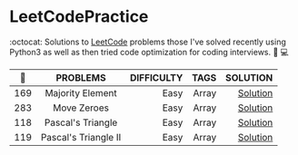 # LeetCodePractice
:octocat: Solutions to <a href="https://leetcode.com/">LeetCode</a> problems those I've solved recently using Python3 as well as then tried code optimization for coding interviews. 
:rocket: :computer:



| :pushpin:     | PROBLEMS         | DIFFICULTY  | TAGS  | SOLUTION |
| ------------- |:----------------:| -----------:|------:| -------: |
| 169           | Majority Element | Easy        | Array | <a href="https://github.com/pr0mila/LeetCodePractice/blob/master/169.%20Majority%20Element_2.py">Solution</a>|
| 283           |    Move Zeroes   | Easy        | Array | <a href="https://github.com/pr0mila/LeetCodePractice/blob/master/283.%20Move%20Zeroes.py">Solution</a>|
| 118           |    Pascal's Triangle   | Easy        | Array |<a href="https://github.com/pr0mila/LeetCodePractice/blob/master/283.%20Move%20Zeroes.py">Solution</a>|
| 119           |   Pascal's Triangle II | Easy        | Array |<a href="https://github.com/pr0mila/LeetCodePractice/blob/master/119.%20Pascal's%20Triangle%20II.py">Solution</a>|
